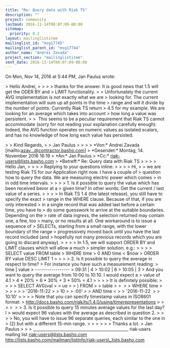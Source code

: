 ```yaml
---
title: "Re: Query data with Riak TS"
description: ""
project: community
lastmod: 2016-11-14T08:07:09-08:00
sitemap:
  priority: 0.2
layout: mailinglistitem
mailinglist_id: "msg17745"
mailinglist_parent_id: "msg17744"
author_name: "Andrei Zavada"
project_section: "mailinglistitem"
sent_date: 2016-11-14T08:07:09-08:00
---
```



On Mon, Nov 14, 2016 at 5:44 PM, Jan Paulus 
wrote:

&gt; Hello Andrei,
&gt;
&gt;
&gt;
&gt; thanks for the answer. It is good news that 1.5 will get the ODER BY and
&gt; LIMIT functionality.
&gt;
&gt; Unfortunately the current AVG implementation is not exactly what we are
&gt; looking for. The current implementation will sum up all points in the time
&gt; range and will it divide by the number of points. Currently Riak TS return
&gt; 4.5 for my example. We are looking for an average which takes into account
&gt; how long a value was persistent.
&gt;
&gt; ​
This​ seems to be a peculiar requirement that Riak TS cannot accommodate
(sorry for not reading your explanation carefully enough). Indeed, the AVG
function operates on numeric values as isolated scalars, and has no
knowledge of how long each value has persisted.


&gt;
&gt; Kind Regards,
&gt;
&gt; Jan Paulus
&gt;
&gt;
&gt;
&gt; \*Von:\* Andrei Zavada [mailto:azav...@contractor.basho.com]
&gt; \*Gesendet:\* Montag, 14. November 2016 16:19
&gt; \*An:\* Jan Paulus
&gt; \*Cc:\* riak-users@lists.basho.com
&gt; \*Betreff:\* Re: Query data with Riak TS
&gt;
&gt;
&gt;
&gt; Hello Jan,
&gt;
&gt;
&gt;
&gt; R​eplying to your questions inline:​​
&gt;
&gt; ​
&gt;
&gt; Hi,
&gt;
&gt; we are testing Riak TS for our Application right now. I have a couple of
&gt; question how to query the data. We are measuring electric power which comes
&gt; in in odd time intervals.
&gt;
&gt;
&gt;
&gt; 1. Is it possible to query the value which has been received bevor at a
&gt; given time? In other words: Get the current / last value of a series.
&gt;
&gt;
&gt;
&gt; In Riak TS 1.4 (the latest release), you still have to specify the exact
&gt; range ​in the WHERE clause. Because of that, if you are only interested
&gt; in a single record that was added last before a certain time, you have to
&gt; do some guesswork to arrive at the suitable boundaries. Depending on the
&gt; rate of data ingress, the selection returned may contain one, a few, too
&gt; many, or no results at all. One workaround is to issue a sequence of
&gt; SELECTs, starting from a small range, with the lower boundary of the range
&gt; progressively moved back until you have the last record included (and
&gt; hopefully not many previous records which you are going to discard anyway).
&gt;
&gt;
&gt;
&gt; In 1.5, we will support ORDER BY and LIMIT clauses which will allow a much
&gt; simpler solution, e.g.:
&gt;
&gt;
&gt;
&gt; SELECT value FROM table
&gt; WHERE time &gt; 0 AND time &lt; $now
&gt; ORDER BY value DESC LIMIT 1
&gt;
&gt;
&gt;
&gt; 2. Is it possible to query the average in respect to time?
&gt; For instance you have such a measurement reading:
&gt; time | value
&gt; -----------------
&gt; 09:31 | 4
&gt; 10:02 | 6
&gt; 10:05 | 3
&gt; And you want to query the average from 10:00 to 10:10. I would expect a
&gt; value of 4.1
&gt; 4 \* 20% + 6 \* 30% + 3 \* 50% = 4.1
&gt;
&gt;
&gt;
&gt; ​It is definitely possible:​
&gt;
&gt;
&gt;
&gt; ﻿⁠⁠⁠⁠SELECT AVG(val
&gt;
&gt; ​ue​
&gt;
&gt; ) FROM
&gt;
&gt; ​table
&gt;
&gt; ​
&gt;
&gt; WHERE time &gt;
&gt;
&gt; ​=​
&gt;
&gt; ​'​2016-11-22
&gt;
&gt; 10
&gt;
&gt; ​:00'​
&gt;
&gt; AND time &lt;
&gt;
&gt; ​'2016-11-22 ​
&gt;
&gt; ​10:10'​
&gt;
&gt;
&gt;
&gt; ​Note that you can specify timestamp values in ISO8601 format:
&gt; http://docs.basho.com/riak/ts/1.4.0/using/timerepresentations
&gt;
&gt;
&gt;
&gt; ​
&gt;
&gt; 3. Is it possible to query 15 minutes average values for the last day? I
&gt; would expect 96 values with the average as described in question 2.
&gt;
&gt;
&gt;
&gt; No, you will have to issue 96 separate queries, each similar to the one in
&gt; (2) but with a different 15-min range.​
&gt;
&gt;
&gt;
&gt;
&gt;
&gt; Thanks a lot.
&gt; Jan Paulus
&gt;
&gt;
&gt;
\_\_\_\_\_\_\_\_\_\_\_\_\_\_\_\_\_\_\_\_\_\_\_\_\_\_\_\_\_\_\_\_\_\_\_\_\_\_\_\_\_\_\_\_\_\_\_
riak-users mailing list
riak-users@lists.basho.com
http://lists.basho.com/mailman/listinfo/riak-users\_lists.basho.com

